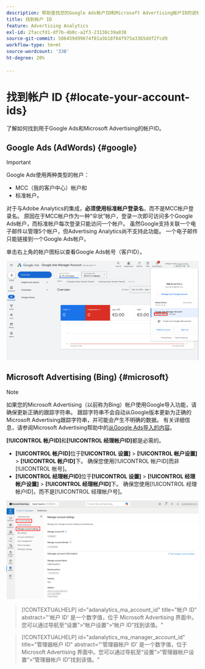 ```yaml
---
description: 帮助查找您的Google Ads帐户ID和Microsoft Advertising帐户ID的说明。
title: 找到帐户 ID
feature: Advertising Analytics
exl-id: 2faccfd1-df7b-4b0c-a2f3-23138c39a838
source-git-commit: 586459d99674f01a3b18f84f975a3365ddf2fcd9
workflow-type: tm+mt
source-wordcount: '338'
ht-degree: 20%

---
```


# 找到帐户 ID {#locate-your-account-ids}

了解如何找到用于Google Ads和Microsoft Advertising的帐户ID。

## Google Ads (AdWords) {#google}

>[!IMPORTANT]
>
>Google Ads使用两种类型的帐户：
>
>- MCC（我的客户中心）帐户和
>- 标准帐户。
>
>对于与Adobe Analytics的集成，**必须使用标准帐户登录名**，而不是MCC帐户登录名。 原因在于MCC帐户作为一种“伞状”帐户，登录一次即可访问多个Google Ads帐户，而标准帐户每次登录只能访问一个帐户。 虽然Google支持关联一个电子邮件以管理5个帐户，但Advertising Analytics尚不支持此功能。 一个电子邮件只能链接到一个Google Ads帐户。

单击右上角的帐户图标以查看Google Ads帐号（客户ID）。

![Google广告管理器帐户](assets/google-account.png)

## Microsoft Advertising (Bing) {#microsoft}

>[!NOTE]
>
>如果您的Microsoft Advertising（以前称为Bing）帐户使用Google导入功能，请确保更新正确的跟踪字符串。 跟踪字符串不会自动从Google版本更新为正确的Microsoft Advertising跟踪字符串，并可能会产生不明确的数据。 有关详细信息，请参阅Microsoft Advertising帮助中的[从Google Ads导入的内容](https://help.ads.microsoft.com/apex/index/3/en/50851/)。

**[!UICONTROL 帐户ID]**&#x200B;和&#x200B;**[!UICONTROL 经理帐户ID]**&#x200B;都是必需的。

- **[!UICONTROL 帐户ID]**&#x200B;位于&#x200B;**[!UICONTROL 设置]** > **[!UICONTROL 帐户设置]** > **[!UICONTROL 帐户ID]**&#x200B;下。 确保您使用[!UICONTROL 帐户ID]而非[!UICONTROL 帐号]。
- **[!UICONTROL 经理帐户ID]**&#x200B;位于&#x200B;**[!UICONTROL 设置]** > **[!UICONTROL 经理帐户设置]** > **[!UICONTROL 经理帐户ID]**&#x200B;下。 确保您使用[!UICONTROL 经理帐户ID]，而不是[!UICONTROL 经理帐户号]。

![Microsoft Advertising导航](assets/bing-id.png)

>[!CONTEXTUALHELP]
>id="adanalytics_ma_account_id"
>title="帐户 ID"
>abstract="&#39;帐户 ID&#39; 是一个数字值，位于 Microsoft Advertising 界面中。您可以通过导航至“设置”>“帐户设置”>“帐户 ID”找到该值。"

>[!CONTEXTUALHELP]
>id="adanalytics_ma_manager_account_id"
>title="管理器帐户 ID"
>abstract="&#39;管理器帐户 ID&#39; 是一个数字值，位于 Microsoft Advertising 界面中。您可以通过导航至“设置”>“管理器帐户设置”>“管理器帐户 ID”找到该值。"
